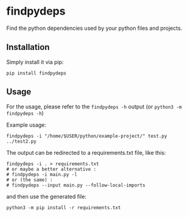 # findpydeps
Find the python dependencies used by your python files and projects.

## Installation
Simply install it via pip:
```
pip install findpydeps
```

## Usage
For the usage, please refer to the `findpydeps -h` output (or `python3 -m findpydeps -h`)

Example usage:
```
findpydeps -i "/home/$USER/python/example-project/" test.py ../test2.py
```

The output can be redirected to a requirements.txt file, like this:
```
findpydeps -i . > requirements.txt
# or maybe a better alternative :
# findpydeps -i main.py -l
# or (the same) :
# findpydeps --input main.py --follow-local-imports
```
and then use the generated file:
```
python3 -m pip install -r requirements.txt
```
